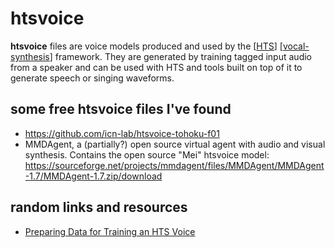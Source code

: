 # htsvoice

**htsvoice** files are voice models produced and used by the [[HTS]] [[vocal-synthesis]] framework.  They are generated by training tagged input audio from a speaker and can be used with HTS and tools built on top of it to generate speech or singing waveforms.

## some free htsvoice files I've found

* <https://github.com/icn-lab/htsvoice-tohoku-f01>
* MMDAgent, a (partially?) open source virtual agent with audio and visual synthesis.  Contains the open source "Mei" htsvoice model: <https://sourceforge.net/projects/mmdagent/files/MMDAgent/MMDAgent-1.7/MMDAgent-1.7.zip/download>

## random links and resources

* [Preparing Data for Training an HTS Voice](http://www.cs.columbia.edu/~ecooper/tts/data.html)

[//begin]: # "Autogenerated link references for markdown compatibility"
[HTS]: hts "HTS"
[vocal-synthesis]: vocal-synthesis "vocal synthesis"
[//end]: # "Autogenerated link references"
